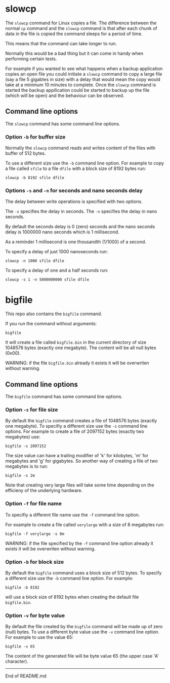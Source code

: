 # slowcp

The `slowcp` command for Linux copies a file. The difference between the normal `cp` command and
the `slowcp` command is that after each chunk of data in the file is copied the command
sleeps for a period of time.

This means that the command can take longer to run.

Normally this would be a bad thing but it can come in handy when performing certain tests.

For example if you wanted to see what happens when a backup application copies an open file you could
initiate a `slowcp` command to copy a large file (say a file 5 gigabtes in size) with a delay that would
mean the copy would take at a minimum 10 minutes to complete. Once the `slowcp` command is started the
backup appilication could be started to backup up the file (which will be open) and the behaviour
can be observed.

## Command line options

The `slowcp` command has some command line options.

### Option `-b` for buffer size

Normally the `slowcp` command reads and writes content of the files with buffer of 512 bytes.

To use a different size use the `-b` command line option. For example to copy a file called
`sfile` to a file `dfile` with a block size of 8192 bytes run:

```
slowcp -b 8192 sfile dfile
```

### Options `-s` and `-n` for seconds and nano seconds delay

The delay between write operations is specified with two options.

The `-s` specifies the delay in seconds. The `-n` specifies the delay in nano seconds.

By default the seconds delay is 0 (zero) seconds and the nano seconds delay is 1000000 nano seconds which is 1 millisecond.

As a reminder 1 millisecond is one thousandth (1/1000) of a second.

To specify a delay of just 1000 nanoseconds run:

```
slowcp -n 1000 sfile dfile
```

To specify a delay of one and a half seconds run:

```
slowcp -s 1 -n 5000000000 sfile dfile
```

# bigfile

This repo also contains the `bigfile` command.

If you run the command without arguments:

```
bigfile
```

It will create a file called `bigfile.bin` in the current directory of size 1048576 bytes (exactly one megabyte). The content
will be all null bytes (0x00).

WARNING: if the file `bigfile.bin` already it exists it will be overwriten without warning.

## Command line options

The `bigfile` command has some command line options.

### Option `-s` for file size

By default the `bigfile` command creates a file of 1048576 bytes (exactly one megabyte). To specifiy a different size
use the `-s` command line options. For example to create a file of 2097152 bytes (exactly two megabytes) use:

```
bigfile -s 2097152
```

The size value can have a trailing modifier of 'k' for kilobytes, 'm' for megabytes and 'g' for gigabytes. So another way
of creating a file of two megabytes is to run:

```
bigfile -s 2m
```

Note that creating very large files will take some time depending on the efficieny of the underlying hardware.

### Option `-f` for file name

To specifiy a different file name use the `-f` command line option.

For example to create a file called `verylarge` with a size of 8 megabytes run:

```
bigfile -f verylarge -s 8m
```

WARNING: if the file specified by the `-f` command line option already it exists it will be overwriten without warning.

### Option `-b` for block size

By default the `bigfile` command uses a block size of 512 bytes. To specify a different size use the
`-b` command line option. For example:

```
bigfile -b 8192
```

will use a block size of 8192 bytes when creating the default file `bigfile.bin`.

### Option `-v` for byte value

By default the file created by the `bigfile` command will be made up of zero (null) bytes. To use a different
byte value use the `-v` command line option. For example to use the value 65:

```
bigfile -v 65
```

The content of the generated file will be byte value 65 (the upper case 'A' character).

----------------
End of README.md
